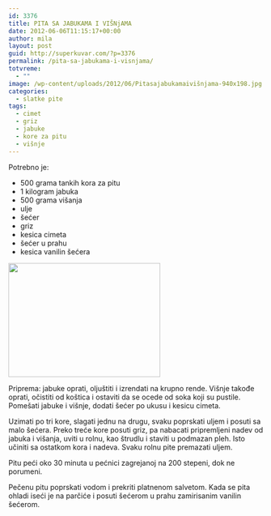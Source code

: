 ```yaml
---
id: 3376
title: PITA SA JABUKAMA I VIŠNjAMA
date: 2012-06-06T11:15:17+00:00
author: mila
layout: post
guid: http://superkuvar.com/?p=3376
permalink: /pita-sa-jabukama-i-visnjama/
totvreme:
  - ""
image: /wp-content/uploads/2012/06/Pitasajabukamaivišnjama-940x198.jpg
categories:
  - slatke pite
tags:
  - cimet
  - griz
  - jabuke
  - kore za pitu
  - višnje
---
```

Potrebno je:

  * 500 grama tankih kora za pitu
  * 1 kilogram jabuka
  * 500 grama višanja
  * ulje
  * šećer
  * griz
  * kesica cimeta
  * šećer u prahu
  * kesica vanilin šećera

<img class="alignnone size-medium wp-image-3377" title="Pitasajabukamaivišnjama" src="/wp-content/uploads/2012/06/Pitasajabukamaivišnjama-300x225.jpg" alt="" width="300" height="225" /> 

Priprema: jabuke oprati, oljuštiti i izrendati na krupno rende. Višnje takođe oprati, očistiti od koštica i ostaviti da se ocede od soka koji su pustile. Pomešati jabuke i višnje, dodati šećer po ukusu i kesicu cimeta.

Uzimati po tri kore, slagati jednu na drugu, svaku poprskati uljem i posuti sa malo šećera. Preko treće kore posuti griz, pa nabacati pripremljeni nadev od jabuka i višanja, uviti u rolnu, kao štrudlu i staviti u podmazan pleh. Isto učiniti sa ostatkom kora i nadeva. Svaku rolnu pite premazati uljem.

Pitu peći oko 30 minuta u pećnici zagrejanoj na 200 stepeni, dok ne porumeni.

Pečenu pitu poprskati vodom i prekriti platnenom salvetom. Kada se pita ohladi iseći je na parčiće i posuti šećerom u prahu zamirisanim vanilin šećerom.
